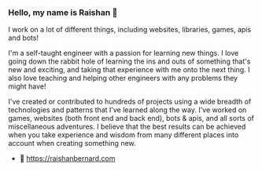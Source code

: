 ### Hello, my name is Raishan 👋

I work on a lot of different things, including websites, libraries, games, apis and bots!

I'm a self-taught engineer with a passion for learning new things. I love going down the rabbit hole of learning the ins and outs of something that's new and exciting, and taking that experience with me onto the next thing. I also love teaching and helping other engineers with any problems they might have!

I've created or contributed to hundreds of projects using a wide breadth of technologies and patterns that I've learned along the way. I've worked on games, websites (both front end and back end), bots & apis, and all sorts of miscellaneous adventures. I believe that the best results can be achieved when you take experience and wisdom from many different places into account when creating something new.
- 📌 https://raishanbernard.com

<!--
<p align="center" >
  <a href="https://github.com/anuraghazra/github-readme-stats"> 
    <img  src="https://github-readme-stats.vercel.app/api?username=drgloo&&show_icons=true&theme=vue-dark"/>
  </a>
</p>

<!-- ![Raishan's github stats](https://github-readme-stats.vercel.app/api?username=DrGloo) -->

